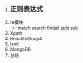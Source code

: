 1. 正则表达式
    -
2. re模块
    - match search  findall split sub
3. Xpath
4. BeautifulSoup4
5. lxml
6. MongoDB
7. 总结
